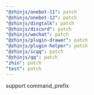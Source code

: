 ```yaml
---
"@zhinjs/onebot-11": patch
"@zhinjs/onebot-12": patch
"@zhinjs/dingtalk": patch
"@zhinjs/discord": patch
"@zhinjs/wechat": patch
"@zhinjs/plugin-drawer": patch
"@zhinjs/plugin-helper": patch
"@zhinjs/icqq": patch
"@zhinjs/qq": patch
"zhin": patch
"test": patch
---
```


support command_prefix
